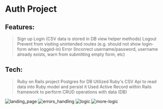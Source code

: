 # Auth Project

## Features: 

> Sign up
> Login (CSV data is stored in DB view helper methods)
> Logout
> Prevent from visiting unintended routes (e.g. should not show login-form when logged-in)
> Error (Incorrect username/password, username already exists, warn from submitting empty form, etc)

## Tech:
> Ruby on Rails project
> Postgres for DB
> Utilized Ruby's CSV Api to read data into Ruby model and persist it
> Used Active Record within Rails framework to perform CRUD operations with data (DB)

![landing_page](https://user-images.githubusercontent.com/51003447/164459027-c599bab7-8ae4-4689-a5f8-5396e55cf515.png)
![errors_handling](https://user-images.githubusercontent.com/51003447/164459034-d15e5ad6-f658-41f3-885b-4f26b64b48da.png)
![logic](https://user-images.githubusercontent.com/51003447/164459041-0e99acae-cba6-4873-89e5-3a64e3b68b10.png)
![more-logic](https://user-images.githubusercontent.com/51003447/164460998-7adb9ff2-f607-4c4b-9a9c-7022f3b94b88.png)
